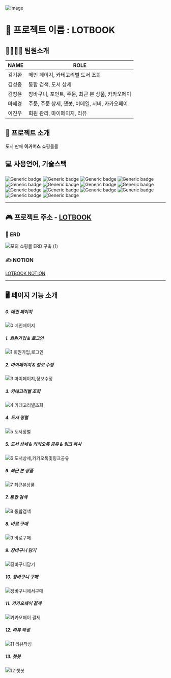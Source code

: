 ![image](https://github.com/Hyevvy/lotbook/assets/81145399/cc5d23d1-c9b4-46dc-a8a4-3ed73e95f5b9)

# 📕 프로젝트 이름 : LOTBOOK

## 👨‍👩‍👦‍👦  팀원소개

|NAME|ROLE|
|------|---|
|김기환|메인 페이지, 카테고리별 도서 조회|
|김성중|통합 검색, 도서 상세|
|김정윤|장바구니, 포인트, 주문, 최근 본 상품, 카카오페이|
|마혜경|주문, 주문 상세, 챗봇, 이메일, 서버, 카카오페이|
|이진우|회원 관리, 마이페이지, 리뷰|

## 📖 프로젝트 소개

도서 판매 **이커머스** 쇼핑몰몰

## 💻 사용언어, 기술스택
![Generic badge](https://img.shields.io/badge/eclipse-indigo?style=for-the-badge&logo=eclipse) ![Generic badge](https://img.shields.io/badge/apachetomcat-goldenrod?style=for-the-badge&logo=apachetomcat&logoColor=white) ![Generic badge](https://img.shields.io/badge/mysql-4479A1?style=for-the-badge&logo=mysql&logoColor=white) ![Generic badge](https://img.shields.io/badge/mybatis-seagreen?style=for-the-badge&logo=mybatis&logoColor=white)  ![Generic badge](https://img.shields.io/badge/java-red?style=for-the-badge&logo=java)  ![Generic badge](https://img.shields.io/badge/bootstrap4-purple?style=for-the-badge&logo=bootstrap&logoColor=white) ![Generic badge](https://img.shields.io/badge/javascript-gray?style=for-the-badge&logo=javascript)  ![Generic badge](https://img.shields.io/badge/jquery-darkblue?style=for-the-badge&logo=jquery)  ![Generic badge](https://img.shields.io/badge/html5-orangered?style=for-the-badge&logo=html5&logoColor=white)  ![Generic badge](https://img.shields.io/badge/Amazonaws-black?style=for-the-badge&logo=amazonaws)   ![Generic badge](https://img.shields.io/badge/jsp&servlet-darkgreen?style=for-the-badge&logo=jsp)   ![Generic badge](https://img.shields.io/badge/ajax-darkred?style=for-the-badge&logo=ajax) ![Generic badge](https://img.shields.io/badge/emailjs-green?style=for-the-badge&logo=emailjs)  ![Generic badge](https://img.shields.io/badge/channeltalk-blue?style=for-the-badge&logo=channel) 

---

## 🎮 프로젝트 주소 - [LOTBOOK](http://13.124.123.74:8080/main.bit)

### 🧩 ERD
![모의 쇼핑몰 ERD 구축 (1)](https://github.com/Hyevvy/lotbook/assets/81145399/2e24f919-c8de-4b53-ba28-a3714fa27083)

### ✍️ NOTION
[LOTBOOK NOTION](https://shy-scribe-79f.notion.site/fd07aee0c64b4c589fe9d602e3ff1fd4?v=3bc7e87c5efc4919b8fa6d1e2bc440cc&pvs=4)

---

## 🖥️ 페이지 기능 소개
##### 0. 메인 페이지
![0 메인페이지](https://github.com/Hyevvy/lotbook/assets/81145399/ef30703a-3d34-4ee3-9ca9-715ceec29f92)
##### 1. 회원가입 & 로그인
![1  회원가입,로그인](https://github.com/Hyevvy/lotbook/assets/81145399/2251add6-5629-4bea-a1c4-c851f095ac80)
##### 2. 마이페이지 & 정보 수정
![3 마이페이지,정보수정](https://github.com/Hyevvy/lotbook/assets/81145399/25c7e802-1f56-4c2a-916f-c8a37972787e)
##### 3. 카테고리별 조회
![4 카테고리별조회](https://github.com/Hyevvy/lotbook/assets/81145399/b08d323a-72b2-42c5-b207-2c857f540c9d)
##### 4. 도서 정렬
![5 도서정렬](https://github.com/Hyevvy/lotbook/assets/81145399/a73b93dc-ac6a-43ea-ad50-6c0c970dd5af)
##### 5. 도서 상세 & 카카오톡 공유 & 링크 복사
![6 도서상세,카카오톡및링크공유](https://github.com/Hyevvy/lotbook/assets/81145399/a44bd6c4-5a87-4385-9abf-55f28e6ae291)
##### 6. 최근 본 상품
![7 최근본상품](https://github.com/Hyevvy/lotbook/assets/81145399/13c8f796-ef38-4f17-8510-cfe1db1d7626)
##### 7. 통합 검색
![8 통합검색](https://github.com/Hyevvy/lotbook/assets/81145399/54ee1e1b-93fa-47f2-98e8-f5ba8bec7ba3)
##### 8. 바로 구매
![9 바로구매](https://github.com/Hyevvy/lotbook/assets/81145399/d0801ed4-0562-4a3f-a629-64ef8fbd7fc6)
##### 9. 장바구니 담기
![장바구니담기](https://github.com/Hyevvy/lotbook/assets/81145399/9bc5bb60-7e23-4f3a-b9a3-76bcc731654d)
##### 10. 장바구니 구매
![장바구니에서구매](https://github.com/Hyevvy/lotbook/assets/81145399/e415ea3f-9deb-4307-b71c-c191e2392b81)
##### 11. 카카오페이 결제
![카카오페이 결제](https://github.com/Hyevvy/lotbook/assets/81145399/270e1ec5-a3c6-40e0-a7d5-12a5f8b6966a)
##### 12. 리뷰 작성
![11 리뷰작성](https://github.com/Hyevvy/lotbook/assets/81145399/3705db3f-839a-4ba4-ac80-36b13ac4422d)
##### 13. 챗봇
![12 챗봇](https://github.com/Hyevvy/lotbook/assets/81145399/800c0a38-59c5-4827-b049-26ff92c34852)
